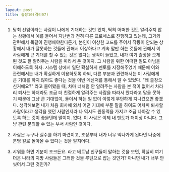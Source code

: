 ```yaml
---
layout: post
title: 출장10(격리07)
---
```


1. 당최 선임이라는 사람이 나에게 기대하는 것만 있지, 딱히 어떠한 것도 알려주지 않는 상황에서 예를 들어서 지난번과 전혀 다른 프로세스로 진행하고 있는데, 그거와 관련해서 똑같이 진행해야한다든가, 본인이 이상한 코드를 주어서 작동이 안되는 상황에서 내가 잘못하는 것들에 관해서 이상하다고 계속 말만 하는 것들에 관해서 이 사람에게 큰 기대를 할 수 있는 것은 없다는 생각이 들었고, 내가 여기 출장을 오게 된 것도 잘 알려주는 사람을 따라서 온 것이지. 그 사람을 위한 어떠한 일도 아님을 이해하도록 하자. 시스템 상에서 일단 확실하게 멘토를 지정해주었기 때문에 이와 관련해서는 내가 확실하게 이용하도록 하되, 다른 부분과 관련해서는 이 사람에게 큰 기대를 하지 않아도 좋다는 것을 이번 메신저를 통해서 알 수 있었다. "왜 출장오신거에요?" 라고 물어봤을 때, 차마 너처럼 안 알려주는 사람을 본 적이 없어서 차라리 퇴사는 하더라도 조금 더 친절하게 알려주는 사람을 따라서 왔다라고 말을 못하기 때문에 그냥 큰 기대없이, 둘이서 하는 일 없이 이렇게 무던하게 지나갔으면 좋겠다. 생각해보면 내가 처음 회사에 와서 어떤 기대에 부푼 말을 하여도 어차피 퇴사할 사람이라고 생각을 했던 사람인지라 나 역시도 원동력을 가지고 조금 나아갈 수 있도록 하는 것이 좋을텐데 말이지. 없다. 이 사람은 이제 내 멘토가 더이상 아니다. 그냥 관련 문의할 수 있는 부서 사람인 것이다.

2. 사람은 누구나 실수를 하기 마련이고, 초장부터 내가 너무 억나가게 된다면 나중에 분명 칼로 돌아올 수 있다는 것을 알지어다.

3. 샤워를 하면 기분이 조크든요. 라고 베트남 친구들이 말하는 것을 보면, 확실히 여기 더운 나라의 지방 사람들은 그러한 것을 루틴으로 잡는 것인가? 아니면 내가 너무 안 씻어서 그런 것인가?
